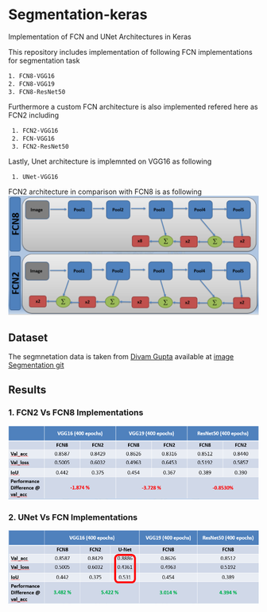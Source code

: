 # Segmentation-keras
 Implementation of FCN and UNet Architectures in Keras

This repository includes implementation of following FCN implementations for segmentation task
 ```
 1. FCN8-VGG16
 2. FCN8-VGG19
 3. FCN8-ResNet50
 ```
Furthermore a custom FCN architecture is also implemented refered here as FCN2 including
```
 1. FCN2-VGG16
 2. FCN-VGG16
 3. FCN2-ResNet50
```
Lastly, Unet architecture is implemnted on VGG16 as following
```
 1. UNet-VGG16
```
FCN2 architecture in comparison with FCN8 is as following
![arch](./images/arch.png)
## Dataset
The segmnetation data is taken from [Divam Gupta](https://drive.google.com/file/d/0B0d9ZiqAgFkiOHR1NTJhWVJMNEU/view?usp=sharing) available at [image Segmentation git](https://github.com/divamgupta/image-segmentation-keras)

## Results

### 1. FCN2 Vs FCN8 Implementations 
![result](./images/result1.png)

### 2. UNet Vs FCN Implementations 
![result](./images/result2.png)
